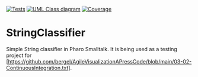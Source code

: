 [![Tests](https://github.com/jborden23/StringClassifier/actions/workflows/runTests.yml/badge.svg?branch=main)](https://github.com/jborden23/StringClassifier/actions/workflows/runTests.yml) [![UML Class diagram](https://github.com/jborden23/StringClassifier/actions/workflows/visualizeClassDiagram.yml/badge.svg)](https://github.com/jborden23/StringClassifier/blob/main/ci_data/uml.png) [![Coverage](https://raw.githubusercontent.com/jborden23/StringClassifier/main/ci_data/coverageBadge.svg)](https://github.com/jborden23/StringClassifier/blob/main/ci_data/coverage.png)


# StringClassifier
Simple String classifier in Pharo Smalltalk. It is being used as a testing project for [https://github.com/bergel/AgileVisualizationAPressCode/blob/main/03-02-ContinuousIntegration.txt]. 
